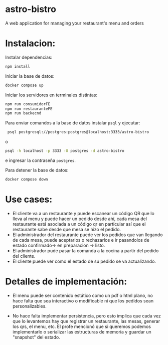 # astro-bistro

A web application for managing your restaurant's menu and orders

# Instalacion:

Instalar dependencias:

```bash
npm install
```

Iniciar la base de datos:
```bash
docker compose up
```

Iniciar los servidores en terminales distintas:
```bash
npm run consumidorFE
npm run restauranteFE
npm run backecnd
```

Para enviar comandos a la base de datos instalar `psql` y ejecutar:
```bash
 psql postgresql://postgres:postgres@localhost:3333/astro-bistro
```
o
```bash
psql -h localhost -p 3333 -U postgres -d astro-bistro
```
e ingresar la contraseña `postgres`.

Para detener la base de datos:
```bash
docker compose down
```

# Use cases:

-   El cliente va a un restaurante y puede escanear un código QR que lo lleva al menu y puede hacer un pedido desde ahí, cada mesa del restaurante está asociada a un código qr en particular así que el restaurante sabe desde que mesa se hizo el pedido.
-   El administrador del restaurante puede ver los pedidos que van llegando de cada mesa, puede aceptarlos o rechazarlos e ir pasandolos de estado confirmado-> en preparacion -> listo.
-   El administrador pude pasar la comanda a la cocina a partir del pedido del cliente.
-   El cliente puede ver como el estado de su pedido se va actualizando.

# Detalles de implementación:

-   El menu puede ser contenido estático como un pdf o html plano, no hace falta que sea interactivo o modificable ni que los pedidos sean personalizables.

*   No hace falta implementar persistencia, pero esto implica que cada vez que lo levantemos hay que registrar un restaurante, las mesas, generar los qrs, el menu, etc. El profe mencionó que si queremos podemos implementarlo o serializar las estructuras de memoria y guardar un "snapshot" del estado.



